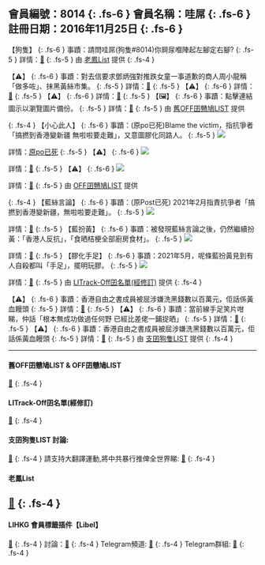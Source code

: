 會員編號：8014
{: .fs-6 }
會員名稱：哇屌
{: .fs-6 }
註冊日期：2016年11月25日
{: .fs-6 }
---

<div class="code-example" markdown="1">

【狗隻】
{: .fs-6 }
事蹟：請問哇屌(狗隻#8014)你屙尿嗰陣起左腳定右腳?
{: .fs-5 }
詳情：[🔗](https://lih.kg/2106645)
{: .fs-5 }
由 [老鳳List](#老鳳list) 提供
{: .fs-4 }

</div>
<div class="code-example" markdown="1">

【⚠️】
{: .fs-6 }
事蹟：對去信要求鄧炳強對推跌女童一事道歉的商人周小龍稱「做多咗」、抹黑黃絲市集。
{: .fs-5 }
詳情：[🔗](https://lih.kg/gchiLT)
{: .fs-5 }
【⚠️】
{: .fs-6 }
詳情：[🔗](https://lih.kg/aGbHAEV)
{: .fs-5 } 
【⚠️】
{: .fs-6 }
詳情：[🔗](https://lih.kg/aHfRyaV)
{: .fs-5 }
【🖼️】
{: .fs-6 }
事蹟：點擊連結圖示以瀏覽圖片備份。
{: .fs-5 }
詳情：[🔗](https://filedn.eu/l9Hq1YKLkJ4m0VSXcdcfUaJ/LIHKG_on99/on9_son_2020/8014)
{: .fs-5 }
由 [舊OFF囝戇鳩LIST](#舊off囝戇鳩list--off囝戇鳩list) 提供

</div>
<div class="code-example" markdown="1">

{: .fs-4 }
【小心此人】
{: .fs-6 }
事蹟：(原po已死)Blame the victim，指抗爭者「搞撚到香港變新疆 無啦啦要走難」，又意圖膠化同路人。
{: .fs-5 }
![](https://filedn.eu/l9Hq1YKLkJ4m0VSXcdcfUaJ/LIHKG_on99/on9_jai/8014/8014.1_.png)


詳情：[原po已死](https://lih.kg/gFjtuT)
{: .fs-5 }
【⚠️】
{: .fs-6 }
![](https://filedn.eu/l9Hq1YKLkJ4m0VSXcdcfUaJ/LIHKG_on99/on9_jai/8014/8014.2_.png)


詳情：[🔗](https://lih.kg/hdAivT)
{: .fs-5 }
【⚠️】
{: .fs-6 }
![](https://filedn.eu/l9Hq1YKLkJ4m0VSXcdcfUaJ/LIHKG_on99/on9_jai/8014/8014.3_.png)


詳情：[🔗](https://lih.kg/heRLzT)
{: .fs-5 }
由 [OFF囝戇鳩LIST](#舊off囝戇鳩list--off囝戇鳩list) 提供

</div>
<div class="code-example" markdown="1">

{: .fs-4 }
【藍絲言論】
{: .fs-6 }
事蹟：(原Post已死) 2021年2月指責抗爭者「搞撚到香港變新疆，無啦啦要走難」。
{: .fs-5 }
![](https://filedn.eu/l9Hq1YKLkJ4m0VSXcdcfUaJ/LIHKG_on99/on9_jai/8014/8014.1_.png)


詳情：[🔗](https://filedn.eu/l9Hq1YKLkJ4m0VSXcdcfUaJ/LIHKG_on99/on9_jai/8014/8014.1_.png)
{: .fs-5 }
【藍扮黃】
{: .fs-6 }
事蹟：被發現藍絲言論之後，仍然繼續扮黃：「香港人反抗」，「食晒桔梗全部廚房食材」。
{: .fs-5 }
![](https://filedn.eu/l9Hq1YKLkJ4m0VSXcdcfUaJ/LIHKG_on99/on9_jai/8014/8014.3_.png)


詳情：[🔗](https://lih.kg/heRLzT)
{: .fs-5 }
【膠化手足】
{: .fs-6 }
事蹟：2021年5月，呢條藍扮黃見到有人自殺都叫「手足」，擺明玩膠。
{: .fs-5 }
![](https://filedn.eu/l9Hq1YKLkJ4m0VSXcdcfUaJ/LIHKG_on99/on9_jai/8014/8014.2_.png)


詳情：[🔗](https://lih.kg/hdAivT)
{: .fs-5 }
由 [LITrack-Off囝名單(經修訂)](#litrack-off囝名單經修訂) 提供
{: .fs-4 }

</div>
<div class="code-example" markdown="1">

【⚠️】
{: .fs-6 }
事蹟：香港自由之書成員被屈涉嫌洗黑錢數以百萬元，佢話係黃血饅頭
{: .fs-5 }
詳情：[🔗](https://lih.kg/aMfmupV)
{: .fs-5 }
【⚠️】
{: .fs-6 }
事蹟：當前線手足笑片咁睇，仲話「根本無成功做過任何野 已經比差佬一鋪捉晒」
{: .fs-5 }
詳情：[🔗](https://lih.kg/aLOHxyV)
{: .fs-5 }
【⚠️】
{: .fs-6 }
事蹟：香港自由之書成員被屈涉嫌洗黑錢數以百萬元，佢話係黃血饅頭
{: .fs-5 }
詳情：[🔗](https://lih.kg/aMfmupV)
{: .fs-5 }
由 [支囝狗隻LIST](#支囝狗隻list-討論) 提供
{: .fs-4 }

</div>

-------------

#### 舊OFF囝戇鳩LIST & OFF囝戇鳩LIST
[🔗](https://bit.ly/lihkg_on9_list)
{: .fs-4 }
#### LITrack-Off囝名單(經修訂)
[🔗](http://tiny.cc/LITrack_GS)
{: .fs-4 }
#### 支囝狗隻LIST 討論: 
[🔗](https://lih.kg/2908480)
{: .fs-4 }
請支持大翻譯運動,將中共暴行推俾全世界睇: [🔗](https://twitter.com/tgtm_official)
{: .fs-4 }

#### 老鳳List
[🔗](https://lihkg.com/thread/2808424)
{: .fs-4 }
-------------

#### LIHKG 會員標籤插件【Libel】

[🔗](https://kitce.github.io/libel)
{: .fs-4 }
討論：[🔗](https://lih.kg/2841778)
{: .fs-4 }
Telegram頻道: [🔗](https://t.me/LibelOfficialChannel)
{: .fs-4 }
Telegram群組: [🔗](https://t.me/LibelOfficialGroup)
{: .fs-4 }
